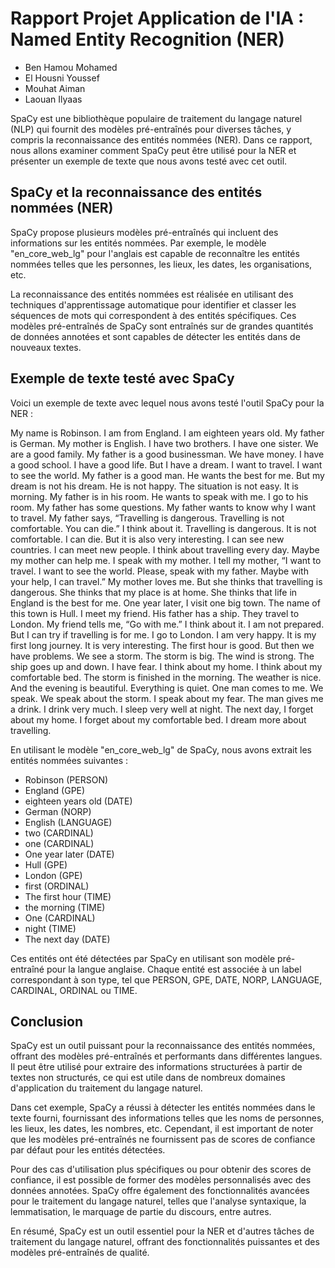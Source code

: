# Rapport Projet Application de l'IA : Named Entity Recognition (NER)

- Ben Hamou Mohamed
- El Housni Youssef
- Mouhat Aiman
- Laouan Ilyaas

SpaCy est une bibliothèque populaire de traitement du langage naturel (NLP) qui fournit des modèles pré-entraînés pour diverses tâches, y compris la reconnaissance des entités nommées (NER). Dans ce rapport, nous allons examiner comment SpaCy peut être utilisé pour la NER et présenter un exemple de texte que nous avons testé avec cet outil.

## SpaCy et la reconnaissance des entités nommées (NER)

SpaCy propose plusieurs modèles pré-entraînés qui incluent des informations sur les entités nommées. Par exemple, le modèle "en_core_web_lg" pour l'anglais est capable de reconnaître les entités nommées telles que les personnes, les lieux, les dates, les organisations, etc.

La reconnaissance des entités nommées est réalisée en utilisant des techniques d'apprentissage automatique pour identifier et classer les séquences de mots qui correspondent à des entités spécifiques. Ces modèles pré-entraînés de SpaCy sont entraînés sur de grandes quantités de données annotées et sont capables de détecter les entités dans de nouveaux textes.

## Exemple de texte testé avec SpaCy

Voici un exemple de texte avec lequel nous avons testé l'outil SpaCy pour la NER :


My name is Robinson. I am from England. I am eighteen years old. My father is German. My mother is English. I have two brothers. I have one sister. We are a good family.
My father is a good businessman. We have money. I have a good school. I have a good life. But I have a dream. I want to travel. I want to see the world.
My father is a good man. He wants the best for me. But my dream is not his dream. He is not happy. The situation is not easy.
It is morning. My father is in his room. He wants to speak with me. I go to his room. My father has some questions. My father wants to know why I want to travel.
My father says, “Travelling is dangerous. Travelling is not comfortable. You can die.”
I think about it. Travelling is dangerous. It is not comfortable. I can die. But it is also very interesting. I can see new countries. I can meet new people.
I think about travelling every day. Maybe my mother can help me.
I speak with my mother. I tell my mother, “I want to travel. I want to see the world. Please, speak with my father. Maybe with your help, I can travel.”
My mother loves me. But she thinks that travelling is dangerous. She thinks that my place is at home. She thinks that life in England is the best for me.
One year later, I visit one big town. The name of this town is Hull.
I meet my friend. His father has a ship. They travel to London. My friend tells me, “Go with me.”
I think about it. I am not prepared. But I can try if travelling is for me.
I go to London. I am very happy. It is my first long journey. It is very interesting. The first hour is good. But then we have problems. We see a storm. The storm is big.
The wind is strong. The ship goes up and down. I have fear. I think about my home. I think about my comfortable bed.
The storm is finished in the morning. The weather is nice. And the evening is beautiful. Everything is quiet.
One man comes to me. We speak. We speak about the storm. I speak about my fear. The man gives me a drink. I drink very much. I sleep very well at night.
The next day, I forget about my home. I forget about my comfortable bed. I dream more about travelling.

En utilisant le modèle "en_core_web_lg" de SpaCy, nous avons extrait les entités nommées suivantes :

- Robinson (PERSON)
- England (GPE)
- eighteen years old (DATE)
- German (NORP)
- English (LANGUAGE)
- two (CARDINAL)
- one (CARDINAL)
- One year later (DATE)
- Hull (GPE)
- London (GPE)
- first (ORDINAL)
- The first hour (TIME)
- the morning (TIME)
- One (CARDINAL)
- night (TIME)
- The next day (DATE)

Ces entités ont été détectées par SpaCy en utilisant son modèle pré-entraîné pour la langue anglaise. Chaque entité est associée à un label correspondant à son type, tel que PERSON, GPE, DATE, NORP, LANGUAGE, CARDINAL, ORDINAL ou TIME.

## Conclusion

SpaCy est un outil puissant pour la reconnaissance des entités nommées, offrant des modèles pré-entraînés et performants dans différentes langues. Il peut être utilisé pour extraire des informations structurées à partir de textes non structurés, ce qui est utile dans de nombreux domaines d'application du traitement du langage naturel.

Dans cet exemple, SpaCy a réussi à détecter les entités nommées dans le texte fourni, fournissant des informations telles que les noms de personnes, les lieux, les dates, les nombres, etc. Cependant, il est important de noter que les modèles pré-entraînés ne fournissent pas de scores de confiance par défaut pour les entités détectées.

Pour des cas d'utilisation plus spécifiques ou pour obtenir des scores de confiance, il est possible de former des modèles personnalisés avec des données annotées. SpaCy offre également des fonctionnalités avancées pour le traitement du langage naturel, telles que l'analyse syntaxique, la lemmatisation, le marquage de partie du discours, entre autres.

En résumé, SpaCy est un outil essentiel pour la NER et d'autres tâches de traitement du langage naturel, offrant des fonctionnalités puissantes et des modèles pré-entraînés de qualité.


